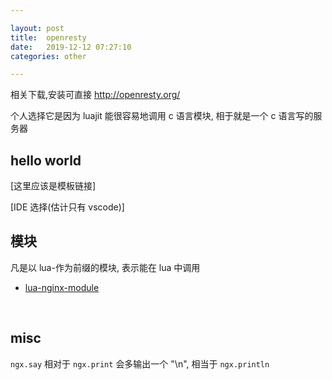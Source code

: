 ```yaml
---

layout: post
title:  openresty
date:   2019-12-12 07:27:10
categories: other

---
```


相关下载,安装可直接 <http://openresty.org/>

个人选择它是因为 luajit 能很容易地调用 c 语言模块, 相于就是一个 c 语言写的服务器

## hello world

[这里应该是模板链接]

[IDE 选择(估计只有 vscode)]

<!-- more -->

## 模块

凡是以 lua-作为前缀的模块, 表示能在 lua 中调用

* [lua-nginx-module](https://github.com/openresty/lua-nginx-module)


<br />

## misc

`ngx.say` 相对于 `ngx.print` 会多输出一个 "\n", 相当于 `ngx.println`